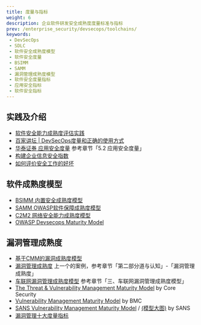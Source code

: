 ```yaml
---
title: 度量与指标
weight: 6
description: 企业软件研发安全成熟度度量标准与指标
prev: /enterprise_security/devsecops/toolchains/
keywords:
 - DevSecOps
 - SDLC
 - 软件安全成熟度模型
 - 软件安全度量
 - BSIMM
 - SAMM
 - 漏洞管理成熟度模型
 - 软件安全度量指标
 - 应用安全指标
 - 软件安全指标
---
```



## 实践及介绍
- [软件安全能力成熟度评估实践](https://mp.weixin.qq.com/s/_s5m8WxlwnoI4-Ea8SJfCA)
- [百家讲坛 | DevSecOps度量和正确的使用方式](https://mp.weixin.qq.com/s/Kg22VXKuUSK-MmVFBId7rQ)
- [华泰证券 应用安全度量](https://mp.weixin.qq.com/s/_noAjvheJKskzdQ0GB7cEA) 参考章节「5.2 应用安全度量」
- [构建企业信息安全指数](https://www.vipread.com/library/topic/3355)
- [如何评价安全工作的好坏](https://zhuanlan.zhihu.com/p/226493047)


## 软件成熟度模型
- [BSIMM 内置安全成熟度模型](https://www.synopsys.com/content/dam/synopsys/china/software-integrity/datasheets/bsimm-cn.pdf) 
- [SAMM OWASP软件保障成熟度模型](http://www.owasp.org.cn/OWASP-CHINA/owasp-project/OWASPSAMM2.0.pdf) 
- [C2M2 网络安全能力成熟度模型](https://www.energy.gov/ceser/cybersecurity-capability-maturity-model-c2m2)
- [OWASP Devsecops Maturity Model](https://owasp.org/www-project-devsecops-maturity-model/)


## 漏洞管理成熟度
- [基于CMM的漏洞成熟度模型](https://www.4hou.com/posts/Q62M)
- [漏洞管理成熟度](https://mp.weixin.qq.com/s/VgqTeRjsgQYiZSwz7soH1g) 上一个的案例，参考章节「第二部分道与认知」-「漏洞管理成熟度」
- [车联网漏洞管理成熟度模型](https://www.secrss.com/articles/54872) 参考章节「三、车联网漏洞管理成熟度模型」
- [The Threat & Vulnerability Management Maturity Model](https://docs.media.bitpipe.com/io_12x/io_120436/item_1066724/TVM%20Maturity%20Model%20WP%202014-10.pdf) by Core Security
- [Vulnerability Management Maturity Model](https://www.bmc.com/content/dam/bmc/collateral/bmc/vulnerability-maturity-levels-quicksheet-03222019.pdf) by BMC
- [SANS Vulnerability Management Maturity Model](https://www.sans.org/blog/vulnerability-management-maturity-model/#addsearch=vulnerability%20management%20maturity%20model) / [(模型大图)](https://rhisac.org/wp-content/uploads/Using-the-SANS-Vulnerability-Management-Maturity-Model-in-Your-Vulnerability-Management-Process.jpg) by SANS
- [漏洞管理十大度量指标](https://www.secrss.com/articles/48835)

